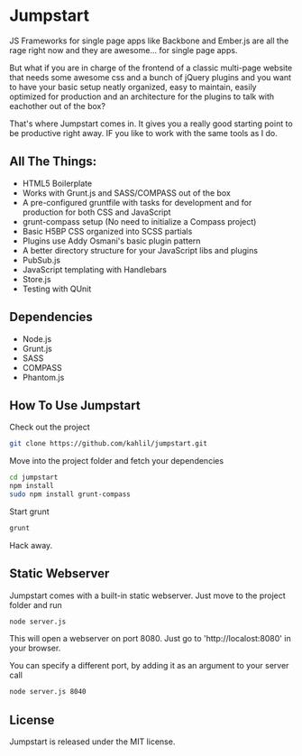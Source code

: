 # Jumpstart

JS Frameworks for single page apps like Backbone and Ember.js are all the rage right now and they are awesome... for single page apps.

But what if you are in charge of the frontend of a classic multi-page website that needs some awesome css and a bunch of jQuery plugins and you want to have your basic setup neatly organized, easy to maintain, easily optimized for production and an architecture for the plugins to talk with eachother out of the box?

That's where Jumpstart comes in. It gives you a really good starting point to be productive right away. IF you like to work with the same tools as I do.

## All The Things:

* HTML5 Boilerplate
* Works with Grunt.js and SASS/COMPASS out of the box
* A pre-configured gruntfile with tasks for development and for production for both CSS and JavaScript
* grunt-compass setup (No need to initialize a Compass project)
* Basic H5BP CSS organized into SCSS partials
* Plugins use Addy Osmani's basic plugin pattern
* A better directory structure for your JavaScript libs and plugins
* PubSub.js
* JavaScript templating with Handlebars
* Store.js
* Testing with QUnit

## Dependencies

* Node.js
* Grunt.js
* SASS
* COMPASS
* Phantom.js

## How To Use Jumpstart

Check out the project

```bash
git clone https://github.com/kahlil/jumpstart.git
```

Move into the project folder and fetch your dependencies

```bash
cd jumpstart
npm install
sudo npm install grunt-compass
```

Start grunt

```bash
grunt
```

Hack away.

## Static Webserver

Jumpstart comes with a built-in static webserver.
Just move to the project folder and run

```bash
node server.js
```

This will open a webserver on port 8080.
Just go to 'http://localost:8080' in your browser.

You can specify a different port, by adding it as an argument to your server call

```bash
node server.js 8040
```

## License
Jumpstart is released under the MIT license.

